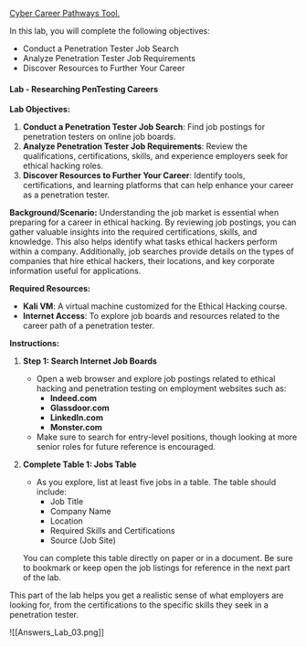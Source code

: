 
[Cyber Career Pathways Tool.](https://niccs.cisa.gov/workforce-development/cyber-career-pathways-tool)

In this lab, you will complete the following objectives:

- Conduct a Penetration Tester Job Search
- Analyze Penetration Tester Job Requirements
- Discover Resources to Further Your Career

#### Lab - Researching PenTesting Careers

**Lab Objectives:**
1. **Conduct a Penetration Tester Job Search**: Find job postings for penetration testers on online job boards.
2. **Analyze Penetration Tester Job Requirements**: Review the qualifications, certifications, skills, and experience employers seek for ethical hacking roles.
3. **Discover Resources to Further Your Career**: Identify tools, certifications, and learning platforms that can help enhance your career as a penetration tester.

**Background/Scenario:**
Understanding the job market is essential when preparing for a career in ethical hacking. By reviewing job postings, you can gather valuable insights into the required certifications, skills, and knowledge. This also helps identify what tasks ethical hackers perform within a company. Additionally, job searches provide details on the types of companies that hire ethical hackers, their locations, and key corporate information useful for applications.

**Required Resources:**
- **Kali VM**: A virtual machine customized for the Ethical Hacking course.
- **Internet Access**: To explore job boards and resources related to the career path of a penetration tester.

**Instructions:**

1. **Step 1: Search Internet Job Boards**
    
    - Open a web browser and explore job postings related to ethical hacking and penetration testing on employment websites such as:
        - **Indeed.com**
        - **Glassdoor.com**
        - **LinkedIn.com**
        - **Monster.com**
    - Make sure to search for entry-level positions, though looking at more senior roles for future reference is encouraged.
2. **Complete Table 1: Jobs Table**
    
    - As you explore, list at least five jobs in a table. The table should include:
        - Job Title
        - Company Name
        - Location
        - Required Skills and Certifications
        - Source (Job Site)
    
    You can complete this table directly on paper or in a document. Be sure to bookmark or keep open the job listings for reference in the next part of the lab.
    

This part of the lab helps you get a realistic sense of what employers are looking for, from the certifications to the specific skills they seek in a penetration tester.


![[Answers_Lab_03.png]]


